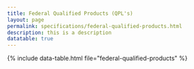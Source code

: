 ```yaml
---
title: Federal Qualified Products (QPL's)
layout: page
permalink: specifications/federal-qualified-products.html
description: this is a description
datatable: true
---
```


{% include data-table.html file="federal-qualified-products" %}